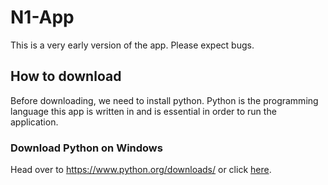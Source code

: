 # N1-App

This is a very early version of the app. Please expect bugs.

## How to download

Before downloading, we need to install python. Python is the programming language this app is written in and is essential in order to run the application.

### Download Python on Windows

Head over to https://www.python.org/downloads/ or click [here](https://www.python.org/downloads).
